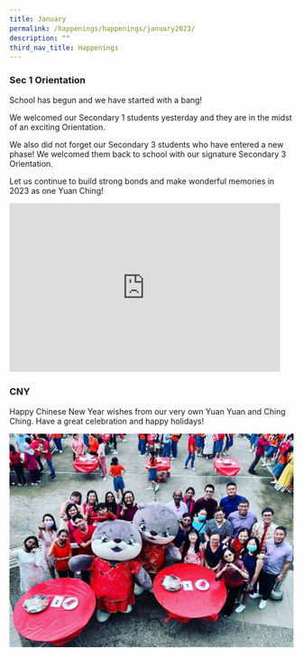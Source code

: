 ```yaml
---
title: January
permalink: /happenings/happenings/january2023/
description: ""
third_nav_title: Happenings
---
```

### Sec 1 Orientation <br>


School has begun and we have started with a bang!

We welcomed our Secondary 1 students yesterday and they are in the midst of an exciting Orientation.

We also did not forget our Secondary 3 students who have entered a new phase! We welcomed them back to school with our signature Secondary 3 Orientation.

Let us continue to build strong bonds and make wonderful memories in 2023 as one Yuan Ching!


<iframe src="https://docs.google.com/presentation/d/e/2PACX-1vRkja9vv_aqntsN92KVjklgpBMV8HT7l7WNoxheqsvuPsCWLKOVa0oyKZ1CeNoS4jfXr-X8IS0zft5F/embed?start=true&amp;loop=true&amp;delayms=3000" frameborder="0" width="480" height="299" allowfullscreen="true"></iframe>



### CNY

Happy Chinese New Year wishes from our very own Yuan Yuan and Ching Ching. Have a great celebration and happy holidays!

![](/images/chinese%20new%20year.JPG)